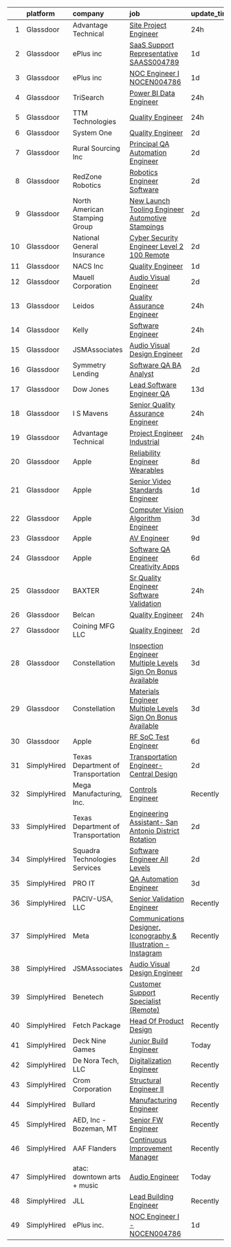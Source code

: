 

|    | platform    | company                            | job                                                                                                                                                                                                                                                                                                                                                                                                                                                                                                                                                                                                                                                                                                                                                                                                                                                                                                                                                                                                                                                                                                                                                                                                                                                                                                                                                                                                                                                                                                                                                                                   | update_time   | location              |
|---:|:------------|:-----------------------------------|:--------------------------------------------------------------------------------------------------------------------------------------------------------------------------------------------------------------------------------------------------------------------------------------------------------------------------------------------------------------------------------------------------------------------------------------------------------------------------------------------------------------------------------------------------------------------------------------------------------------------------------------------------------------------------------------------------------------------------------------------------------------------------------------------------------------------------------------------------------------------------------------------------------------------------------------------------------------------------------------------------------------------------------------------------------------------------------------------------------------------------------------------------------------------------------------------------------------------------------------------------------------------------------------------------------------------------------------------------------------------------------------------------------------------------------------------------------------------------------------------------------------------------------------------------------------------------------------|:--------------|:----------------------|
|  1 | Glassdoor   | Advantage Technical                | [Site Project Engineer](https://www.glassdoor.com/partner/jobListing.htm?pos=129&ao=1110586&s=58&guid=000001838d48c68e9feaeda52af592f0&src=GD_JOB_AD&t=SR&vt=w&ea=1&cs=1_bd4538dc&cb=1664522700904&jobListingId=1008172715169&cpc=7F6F94E2229B3AB5&jrtk=3-0-1ge6khhlvk63m801-1ge6khhn0gai7800-64992c12fec0bbb5--6NYlbfkN0CQRQ3eiV4YWjrRS1ho7HVQ9JO8v6Fb3eU0yDOJbdOiEguntuRlpE4-_N6DYLNj-GozqYOGys3C_TLIVl8lKTCWH9DjXmc7u6-4pc4fmjU_GY1348MMjOcaFUD-HiSrIrmxaqgZ_O_VIhklgfgFmLdBeeGq4wOA-ZYJDAubKD6hjsFmi8BgSaOXcYPHlbcPZy0a29a60jWOFZiB8jYXuxrkDlQ4nkwxwJs0ywjX416CUj9L2W8ELYpJLcHRBQ4AAaxhzDdYhMvY_tk38scDwKzGJMPCfVpSgD43LObkQzvb8sgWj5ehdhvfz-DGwv85uf2c7Z11K5V1s5TUOAV23mlqnPVnl39rVgxjnGIFeK-54ZLowYuVPU4kBsrFeRxVAX-eqV5Bqxh9HzMKkrwWvTjY_I4HPVqURhIrue79sANAqbz06NVryoGbGQH-dWi_Z_Iv3FR8kFj3Nz38QYBJG6dDC6Lhrudb2_g37JRw4oUGX9bvev_7W-EQQT3r7CAIDLJMAstHShlXIRbKRhFjmQA1RTDybtgGNmh4gy0HMu0jUJ5gdP1MMGrIrWIJLv_27ZxBIIairmH4m_7i1VqEr5Ej)                                                                                                                                                                                                                                                                                                                                                                                                                                                                                                                                                                                                                                      | 24h           | Jupiter, FL           |
|  2 | Glassdoor   | ePlus inc                          | [SaaS Support Representative   SAASS004789](https://www.glassdoor.com/partner/jobListing.htm?pos=112&ao=1110586&s=58&guid=000001838d48c68e9feaeda52af592f0&src=GD_JOB_AD&t=SR&vt=w&ea=1&cs=1_d9fa7baa&cb=1664522700902&jobListingId=1008167939490&cpc=F41FEAB56D215062&jrtk=3-0-1ge6khhlvk63m801-1ge6khhn0gai7800-e15fd057863b798d--6NYlbfkN0B4q5ZfxtiYuHthRCrlNTaH3IgnRrb9iipLWN6eJD-7mZ_ik5fnnuNKhefJl6Hd360psS6Q6nBkoGkM6zwEvaz4IGH2O8VwOm8j5kTPJ1s9O2o9HSlWRCTRmKggc_LwboIQyfVg4P9d5g5-IzHbuz48XLOz9b3yFILVHcvHoEn0JV3dphmodLRa93tXyeJuvxdsWBnCHf3Zht7PcNut1kOk9r3kO91cR60WyRuyMv0NwmBzzsZSscZm8K8BA2gI1ztZonHuKN1d_do9pVISArpZ4WQJ7kPvA5CGJJeD-P9kgqyLYhTBQrBt7QR23xBDankKeYSnjxjObNJMD2DhGxHxPKSqvQApLPhWLMY_e3sAhkPI3ZwLFa8UcL96kRmhqgN09G4talg2TgON3bxk_bxtOlX6pjx3XmvfiiW2X78Wb-R50NBZk9NQiqzxQq19PBFL5z0owYsx3EIr9nABGcOM7TBhiSKjCGsM_W3QDbSbwWEHUpcOf7Fv3HVwIIyDzct3x7s55FpYrCQ7oXmE3brfs_p8yrkxdvg%3D)                                                                                                                                                                                                                                                                                                                                                                                                                                                                                                                                                                                                                                                                    | 1d            | Remote                |
|  3 | Glassdoor   | ePlus inc                          | [NOC Engineer I   NOCEN004786](https://www.glassdoor.com/partner/jobListing.htm?pos=116&ao=1110586&s=58&guid=000001838d48c68e9feaeda52af592f0&src=GD_JOB_AD&t=SR&vt=w&ea=1&cs=1_5f885c3c&cb=1664522700903&jobListingId=1008167965619&cpc=AC285F3A3ECA6BB0&jrtk=3-0-1ge6khhlvk63m801-1ge6khhn0gai7800-110efdf84de694f6--6NYlbfkN0B4q5ZfxtiYuHthRCrlNTaH3IgnRrb9iipLWN6eJD-7mZ_ik5fnnuNKhefJl6Hd360psS6Q6nBkoHw3VJZRYyCS1mHjqb01MnkGbVIVIIGzCVQN65FQD8dqO1ZYIUusTbutvZDN2WCo_HryxOCrDGCg1PYyQtH4Z3Df6uZQ5yUJDcR-D-m87L04PEQ6_ZlSKmI2fHWPPKQHiehgu_jr8GUT6zB9HHFXx2-N4L2aWew5oYMhibVZg0TcA0Ze94jNdSiUvjf2dOwPGcJAV4NSLEFuGYzUppUhtb3KGK02xexnq5ASpJCwXQCFP-oiETOWf99-Ni2d-kMhmSFvRGdqdNq0Qp2IXXoMj4JPas2FKBsP2smdeKGmG5YjHtVudtTICzJvFV4nx46i7sIGzQ2nh56sVCv7_IG-4DTCqjzJET7FYMtk0NfqAD1PYDasiBH3YSPEg66uAbAODWGPTLyZHHI2y4bDwvWPm8RgxvJy1V7iksgm3sGCaQeiSbHtPL-HQpunYw0p-qro8Xpo6ilRjX4S0PLTPzou3aY%3D)                                                                                                                                                                                                                                                                                                                                                                                                                                                                                                                                                                                                                                                                                 | 1d            | Remote                |
|  4 | Glassdoor   | TriSearch                          | [Power BI Data Engineer](https://www.glassdoor.com/partner/jobListing.htm?pos=130&ao=1110586&s=58&guid=000001838d48c68e9feaeda52af592f0&src=GD_JOB_AD&t=SR&vt=w&ea=1&cs=1_97f7b29c&cb=1664522700904&jobListingId=1008170934459&cpc=9908D8D4413DBB8A&jrtk=3-0-1ge6khhlvk63m801-1ge6khhn0gai7800-941746bb1582e7fa--6NYlbfkN0DJ41dufiW9-_d3VmOZHcpuez4e0Bu4X9T9KlT8_BkKDTCpIQbqk84Vut8YIlTyJcPAbVFLDL79nR9Ikhf94Vu9a2K3aE7mioN6R9Yskh451N2DIkH-XxXEtwVBCFVUrCCvjRBG6rOFi3fUeLYkKFApj-gETykEENUKknXlE3VvAimn0H_F7Ia0w267meDp8R5rst6FUMbrayFH7nHnmL-bznadyBTgDnpbWsm5G2d2Fpk6njmJbkxCjUy5vkO-e430A6cHFeFSyBwfBqltfWdXclNNrswIfhTgHejSOVg1tRQlYI9fnyXPgxG5l0QFgikxsmKRKux977QYwqOzmljWEmqm8x4TcZ6mBiPwhvQOqdBg3VgSgSuTGikpyp4CKLZEoCA2syEwbE53DB-l-lcNPAgM3XR0ed5aftaQzcG6K0fisqCb28wB1eT-ZqRUa8CMn9ewcyM_JgFFDgarSMqACyskQ80e95Um8aLH0cqbJqByJDORGyk_6bK35IQqfZMr-d2NgHWfktN32J0xl0qB)                                                                                                                                                                                                                                                                                                                                                                                                                                                                                                                                                                                                                                                                                                     | 24h           | Denver, CO            |
|  5 | Glassdoor   | TTM Technologies                   | [Quality Engineer](https://www.glassdoor.com/partner/jobListing.htm?pos=104&ao=1110586&s=58&guid=000001838d48c68e9feaeda52af592f0&src=GD_JOB_AD&t=SR&vt=w&ea=1&cs=1_15fdd5b6&cb=1664522700901&jobListingId=1008171440276&cpc=6E56E77887FF9985&jrtk=3-0-1ge6khhlvk63m801-1ge6khhn0gai7800-2dcf55a03db45fdb--6NYlbfkN0CPFp4hT_tlXOSF9j-F83L2Zm_REOm8TTqodgMIsP_YazjzuQAAdweOkojvmazqOYMrF8QTDl__LmBDRHjDNNdAoZRyB7Uw5AyKnBXCpAiZrkbHbjxwT8otZLEVlJMmfFsfKvxqc5l5Ll-zkllmrPlH6m42iBrX3-V8B5_oKWsZr0hcQNAMXrEa_JyLYmSBw2oaQmFI231KDRXC7jlF5JJsV2dauPU-Zkh9EgDSFqtyUPkPBXeUJ8ekoRX72AKNzjF7MTfKYq0EjuNGLiOT87kdL-HU6KsmlAglqsNni4xQsidQa7ryYA9FqoCYVEB3o7JUP5XQ8frv7ALMYrHlu5Naz9kmp3WnuRDVGIekp4STdMcN82j4ENwqg9cKU3v9crXZ4dwYyxhb2ReOe2dUV_7f5BmrL5DimNCLVzdoFMz0N4CeIT9z8991peRAtKB6LInt_bgcPwbATeMf0BoS5h5pjfuJV_2oZ-foTcaYG5u42Na-vtY771QOhbNmQQ6zsFt6lLu0mduSWJHpIVjCNGKt11D95N3hxKoxjgnYGz9cAA%3D%3D)                                                                                                                                                                                                                                                                                                                                                                                                                                                                                                                                                                                                                                                                               | 24h           | Stafford, CT          |
|  6 | Glassdoor   | System One                         | [Quality Engineer](https://www.glassdoor.com/partner/jobListing.htm?pos=125&ao=1110586&s=58&guid=000001838d48c68e9feaeda52af592f0&src=GD_JOB_AD&t=SR&vt=w&cs=1_2ff28422&cb=1664522700903&jobListingId=1008166453783&cpc=84DBBAA61F05C438&jrtk=3-0-1ge6khhlvk63m801-1ge6khhn0gai7800-fb12d0c5794cb71b--6NYlbfkN0AXtvPDqDev6liskt-h_3vAUEMM26GmMOlWYCAn-kvNiZzopGGRoYPEKK3mXgjZYip54LqhMrNCMtUV3pHr9jMCuG3yOMMHDp8FayQXLX9so-6PGFLVcbrbbBa2v9zWHeRRtFLuh4NRzHB5Erh-t7UMdsLfZVyvcV5lMy-7PkRAbB7cFUb6cd6o1K65bcvcCLadNikBQpY8M2NG_IS0oQn1SLRUDS5Cgj1I8e8jHi0-_KdpFvKw-TLrLDLfc0i-6PrkG0O-yF3HLd3hOon_OJzvLxWokV42bl3XNpIpk2xhyeVaOMMpHya2ZqcOYUhiShnnm4m8JYhcSLkPYWgCWbQOf_fVm_SXGNSGhPiSy7K0pStiUa0haz55ZrhRFLd8p1fhb2oH7H7buzp2VP4Y6pwpePzZmGtBi4AQF1uzFFy32oBD9scvUzxWyD66yaukYSOeSUOzhF39SGdBc2UFRVrO4gO7EBJkXY-5jEzOMXvP4Tv-58yRJLL4cxxuvWZsCaKuLzfOS68VmygUS7ZNYC4s-AMgBxt4tlvUT0jrCJ75eMvdGkHs-yUN7ooZRyDr7wzROyclwaE_pw%3D%3D)                                                                                                                                                                                                                                                                                                                                                                                                                                                                                                                                                                                                                                                    | 2d            | Sallisaw, OK          |
|  7 | Glassdoor   | Rural Sourcing Inc                 | [Principal QA Automation Engineer](https://www.glassdoor.com/partner/jobListing.htm?pos=126&ao=1110586&s=58&guid=000001838d48c68e9feaeda52af592f0&src=GD_JOB_AD&t=SR&vt=w&ea=1&cs=1_229951ce&cb=1664522700904&jobListingId=1008165028705&cpc=BAEB662971763A76&jrtk=3-0-1ge6khhlvk63m801-1ge6khhn0gai7800-b9bb4502d282cf9b--6NYlbfkN0Dn2SSSVOxWm4exZemnt1thi5p3MgZ83XNP1leMMQrxhYHl1UzUnnxSkz8xptXmYBGF70h38yTFYl6twK66U4RXnYAWEMOWMWJooMnWtv4Y_IaZx7xiu6o1BRi68dZgYwEAOs72YZk4hMT6LlnUM_fC5RAnp7cYGcHxSMQMkyVjG3h4UmKckqwgLpY3XlEroq8FeiUqGiHw4Jdo-ztMvvB8BuCNVlh-hLK8UmpxPsAN6cHI_l-1oT9qjGL2yLDF2DXG3Cu45iLNcQwCEulNzOKkLP3WAljQyHeNHPVEPJ0mPcTATj5VMzNhRjgK0GIAbVpzh2MawRS_wD0UHd1QEMdye02GKxFbQIEp6jAhh_vneKPj5gVaNei7eQxuQnm2x7STXQsRm9bBwAHBaR7DamPGk14gsg1N_V7rFfoZTfloVQJ-MzJlHnhot_itr8NNTvJ_0ZhAUFAarlsraV_iFLOvGALI0f8OlpeUCjMiMv5neRAFbg_9dI6mVMaoqi63jlz547ZRkDqB952XI8JQXv4Nw2Jup-mszDU%3D)                                                                                                                                                                                                                                                                                                                                                                                                                                                                                                                                                                                                                                                                             | 2d            | Remote                |
|  8 | Glassdoor   | RedZone Robotics                   | [Robotics Engineer   Software](https://www.glassdoor.com/partner/jobListing.htm?pos=115&ao=1110586&s=58&guid=000001838d48c68e9feaeda52af592f0&src=GD_JOB_AD&t=SR&vt=w&ea=1&cs=1_e1d12b69&cb=1664522700903&jobListingId=1008165317535&cpc=0C139D4CAD5A6DB2&jrtk=3-0-1ge6khhlvk63m801-1ge6khhn0gai7800-4983518ae8528b9a--6NYlbfkN0BlmbmvakMKBtIWXRh0mzbLBaR-gseWgKYbBM5vuIMGztTmJ7hrtLwI4Cbp7uYEX_EyTWI-fkFKCFpbhU9QybegbjugJk3nu9k6z8bYEh-LL-MELBU_njUSzoG_IgcUOLPiDNR1uhqSJNrIWaN41GYMO_YaN4ztho4gqO4KClWmve8hQW61NYvTuiy2DNrPaqUIzFJnfMUClF89PV7T9dDQlNPh48N1tUn9l4BLM-ntedBrDvqO8nRd9g9mlxDA4GoBKJ-OEmapb3iLRuj-mYiPHoer0rt87f2-7K0C69aPER_vZ_gdnBCovm4vEKUhISx0bxA6mDOq32QCB3BhhAt3LbA7ft1vIV5g-NKBV5duswGGUDBBHb4x-W8EwgpNRbeYF6xe8bpeE43guOA8S61KAMXN9tQoVLSm3GSgvSSZYGcAKGqhg3qF61Ya9TtHuuGZc0wAGvOre2WsnGvY2Joco6iezLbCqx5Jq75-66YO4mHtY90Ovidm6SAwC84GdkUgAdU_rTeGzw%3D%3D)                                                                                                                                                                                                                                                                                                                                                                                                                                                                                                                                                                                                                                                                                                   | 2d            | Warrendale, PA        |
|  9 | Glassdoor   | North American Stamping Group      | [New Launch Tooling Engineer   Automotive Stampings](https://www.glassdoor.com/partner/jobListing.htm?pos=108&ao=1110586&s=58&guid=000001838d48c68e9feaeda52af592f0&src=GD_JOB_AD&t=SR&vt=w&ea=1&cs=1_cfc7beb1&cb=1664522700902&jobListingId=1008165467319&cpc=608BEFD8E68346F1&jrtk=3-0-1ge6khhlvk63m801-1ge6khhn0gai7800-7f513414d4a62a50--6NYlbfkN0BrZwbNjkBftDyWfpU-or6laaZkmTOuvscU_oOoWhyaExB-SgBr1hMD5zTkotvnid2ZpI4SGhCKcki69asHI3-Hn5O2AsMUewnoxX9NIhW7Hm8eq4Ep6rueHOq1Pvz80DwqGici7AmU0_i1oM8fQthcgr0H_QBfRTFpA0qzDMjKGBWWE3olWEaN_OFaHIl6H2wz2_MkcBrm34cKVzt8enHfrf6W4yl_muJCEXoevtKj1AmWceAZ0nCqIXJ4SgQPv8nXlp5f2iu8CrlMbR8GCT9lWF31goL9WJ6xakvolVIE7hBSa-qKz9iDOF4EH8UVwviLzB5kR-2k8RDuKYbsbbCEJdtNsv7BJY2k08_nm7aRCqP8rGGQmqFwaIqfJjbxV0ozL590ynCT45PUN4MoXEUwiY3Bja53LHkNormVlp2a_9BoJ2V8QOcMshl07kpBGdVPE0fn-hBUmANSQgQIdOsDUJ6Sl1a6IOU9t_ZyakHRMwnwiE6QwlJv0FbJACvSsMnmuQWN4qK1Y7NqZOcW7JbQuFBachWf1C7r55TGCzeLjJLAWkSuE5jPuCxpErEoCVE%3D)                                                                                                                                                                                                                                                                                                                                                                                                                                                                                                                                                                                                                           | 2d            | Portland, TN          |
| 10 | Glassdoor   | National General Insurance         | [Cyber Security Engineer Level 2   100  Remote](https://www.glassdoor.com/partner/jobListing.htm?pos=123&ao=1110586&s=58&guid=000001838d48c68e9feaeda52af592f0&src=GD_JOB_AD&t=SR&vt=w&cs=1_27ac717b&cb=1664522700903&jobListingId=1008165936585&cpc=AC285F3A3ECA6BB0&jrtk=3-0-1ge6khhlvk63m801-1ge6khhn0gai7800-ab3001dcbace27e3--6NYlbfkN0ABn5GwwiAtE4UwcQ4ofq8PkiZJadrMj-BO0r_6duZ5jQy8rbwjaMOkyPMxbverJeksRC5ZQUWBZ2eFjBlXcS1Lj9pm_NVLYzpdh79hTCSy8Z3Bc0u6Vc9eI9PRCrL6Wu258HyijulXpjB3OKpJ6wZbmc06vALS0isleyUrrD7868ocBB4woHV9APaAbYP74VK6989ZZfVFG3ZZ9AaOWtskmCS0F8tXdcXM8dnAW0YJ1emHB59w5qyd9eGowhDrfkXwunhfJ7BrILOyr9DcsGIzvW-FWye6LZKUl6r3gDVzXD-dL41zU_9M1yhsitQWFPfT9VU5CkdDDRuoIkYokQId6pGXlLcG71skOVWtOo-O8dtW3EBoYVPD8_C_7OBpnbiD2y349zD_7NKbe8U4YGjGt1rbdRD73bGLDd2wBHiwOIayaNBH3up7jbADosyLXS6I0iyqer_MntAN3dlEAQOz48imXBXwuyHAd3_5cyJVSQasyTm5ZSrVTGui2kGhjI6vol_vGf3XJ4n5lg-vKm4mx4HTlZ36RLjuILHzUzzye0sYGxIxD25MagqQQVyO4bQ%3D)                                                                                                                                                                                                                                                                                                                                                                                                                                                                                                                                                                                                                                     | 2d            | Altamonte Springs, FL |
| 11 | Glassdoor   | NACS  Inc                          | [Quality Engineer](https://www.glassdoor.com/partner/jobListing.htm?pos=111&ao=1110586&s=58&guid=000001838d48c68e9feaeda52af592f0&src=GD_JOB_AD&t=SR&vt=w&ea=1&cs=1_47ce0912&cb=1664522700902&jobListingId=1008168015195&cpc=155EB9D5185558AF&jrtk=3-0-1ge6khhlvk63m801-1ge6khhn0gai7800-9d1b3191d0227ee4--6NYlbfkN0Bo_CM2a8GgFIiw_-9fb5ug3xmG_MFCzpxBl7ntROtVZUFbZz-LXqZj4uXtheW5TXU9txhrzaxfJKfHBYhrk7VgzwCg7tWyg6rtSvtwxfbFRXbUlunm9x__cxs4XVtyN1cu67wkuxktH0eHRiagagtpderS0Y82pIPuy81-k6K5tIZljoOgkF9wZl2kszaibiewPjkJLIO-D6nV1L3PzH4ywUtCRTGETz-hkq3A73PoKJ8KkmIWc8ptGI39a0BTCi3JBxS-wSn8yuEbyP6iuqGd8nKV59Dvv97LnhIOeBh8GGv0yMbIa-h9lDOppwgB9QXgDDnBL5hX-ekTdhWxPxrwud8_Ho9FQRIoSucf7s2PCRBftpwZ349J3Hkkj_-_UsZzfYxZkGNSoKt9N4G82uVQ0DbGBGgGgibvkh6Ywfdfb1fn5mF42PHBkwf-1bkuKZ4oEbTmjyAuZxSghYUaGYN-i0Fi-LfoNVHgtK9lk4iHGgY-7tfa_wbKSaT283n6eq_NO_F3BeHFeA%3D%3D)                                                                                                                                                                                                                                                                                                                                                                                                                                                                                                                                                                                                                                                                                                               | 1d            | Ham Lake, MN          |
| 12 | Glassdoor   | Mauell Corporation                 | [Audio Visual Engineer](https://www.glassdoor.com/partner/jobListing.htm?pos=101&ao=1110586&s=58&guid=000001838d48c68e9feaeda52af592f0&src=GD_JOB_AD&t=SR&vt=w&ea=1&cs=1_914ec341&cb=1664522700901&jobListingId=1008165060715&cpc=18C664983486888D&jrtk=3-0-1ge6khhlvk63m801-1ge6khhn0gai7800-ff12a6c9c8d532ec--6NYlbfkN0BxL-aBx2Ey5rgHb1m1PVePkAYmnkA-MmhK4OLhS9OlQSyvDjZOMY6ptNA4kzIDWbf0ztDAHvkk5rlagpbbpDA4j9Bq5-C3cRtBVxIj76aYNU7QR42Fo3BIQ19PLRrdpiGUVPrpS_PPyl8qC6BwpAmw24Xuu2NzVINcUwNA2OB6HvjUKef1N3RVNofUgUb7J2_-hIxbfZdsJTPpVkZelBhZHDof4jutBvlcez1sB8yC1xCyt3trMDf6QTmhpE4XzfmEnuiJ0fprlulD9cBb_WIUHuHpbyoZl8bG-k4V_DijL6egRODQevHJ7aDWHAoYancjOTgpRawaCTgCrstA3jwlKgTkqX7RgJoC4S_f57oy3IuuB8GyJtWWnvDZFP4_VlLIwt1_yNksc_YK_XQ7ArXHXWtjk66P24XbeNMdsQGaa4Bk7gM0OOH5D4Ovg23PbgfXCF09ENcyQNDISyHSrFNYCKCeyMRl8xQCCwA3kRNWkSA8NhFGrMW27WdKNTSweB1GDU8L11LdPQ%3D%3D)                                                                                                                                                                                                                                                                                                                                                                                                                                                                                                                                                                                                                                                                                                          | 2d            | Remote                |
| 13 | Glassdoor   | Leidos                             | [Quality Assurance Engineer](https://www.glassdoor.com/partner/jobListing.htm?pos=105&ao=1110586&s=58&guid=000001838d48c68e9feaeda52af592f0&src=GD_JOB_AD&t=SR&vt=w&cs=1_c0de19e3&cb=1664522700901&jobListingId=1008171626055&cpc=26740BCDE5E48596&jrtk=3-0-1ge6khhlvk63m801-1ge6khhn0gai7800-fa0f0461b16549b3--6NYlbfkN0CZUO70VSdYKA8PR3jfrSh5ljhqJhfDt0PzQCMubt8cRihWbmqO_-Ccw6DGinMZCyIcFgw2uk6JhJjXubKZ9knY4NL_iPiEwc7D3DedU3kwYMC-v2jB0kxn0RjXARLYWuUmWI7SHu6PP_-0Ltjk1k5m7C0VeIO42FfhTBXA7XzCIJ1tXnbnr6a5JcxTYQx7VZ7T8tDL2Ld8-fYCVoFOUDXsJgZpEB3c5HMmOat3qRw3yWjk3sBk1dzkxfR0HZzexpL6aRLy9imgjebTxLjmF3nIWXOjH8GSp61iqIXZTt4uN6E4vMIq96zVm24HOU9LNZ5STVug4-BiQGGamufpfUwuHWdJY7olmNLitYoSDyLPWHGf7QdD3Av2UE5f8OiTxOJTfa7BItPzwdsrku0R63zjR6kP4FolYnYyyGNt4FCuFAtDbumByzIhoOATruOR878kZ7yVGrGdy_ZByJQgZ7R78yGCFYqQXaJIwIizjsJv33Xzq9j5qJg1nso5pLwiGRk17MTOQReSOJxEV9xBEzWujbzU_p2K9ElcAPhUBWmYrZxSPS-CqA5md54EcLGV1Hnjtx9mU_uQGWTZd_wxj6BQRsemDRcF2Tfv9kV0jdD8AOW7f-UKpl8MLYl1G_avjck%3D)                                                                                                                                                                                                                                                                                                                                                                                                                                                                                                                                                                                        | 24h           | Blacksburg, VA        |
| 14 | Glassdoor   | Kelly                              | [Software Engineer](https://www.glassdoor.com/partner/jobListing.htm?pos=127&ao=1110586&s=58&guid=000001838d48c68e9feaeda52af592f0&src=GD_JOB_AD&t=SR&vt=w&cs=1_0ba473af&cb=1664522700903&jobListingId=1008170404052&cpc=BAEB662971763A76&jrtk=3-0-1ge6khhlvk63m801-1ge6khhn0gai7800-d2112454051f5e58--6NYlbfkN0D6qFSVCaa8tXn-rJ3OcXif2lPyFmwsE2iZBGE4YLg1gz3DzxANTQL2R188vJaRnafJ5AHWbMxuuCFMb94oMsddqFhC4jz_XooSuWzEpnCEkx1Xp4cgayN9_PkGh3O9dLCG30CUnjQ924qSNLkFaYWc5dXzWIEyud3zKaY0NZ7uBRMA6zmGye-9xVOSimJjwQJbC65zuBM_k3tA0TCgQtDYfuNb-2QmCPUtB6dwrtoqgf4VWm_REJLYUxds28kyD2Tay_hE40sQgYlM_kymH_nL5BIRU2p0HsnmFOPz-NiagLKGZZZalVFUQothZA6q0RdBTfcl8BD_TPuiYmbFsdJwrUEk970nGq_oK7-6tYb0kxg5n9MqylrrTqcZXcHRUCd5kb-RdWIQIzkcqWgjX_Gg5d8Fhz_WhJ1poqa-rfWJINRfKBQghmV31kko5f3G0547BBjH3mE92g2TkXJAt6CS383AOU6CuiQGxUsfXDh6IDobYMEqf2nc9wiAyYYRgIPPkHMs7i3LGXThv_qyHucZ8jCiB4-E0VryHOLAgxS2B5v50de-VUY-lZR37-mIP2udiavkDLFPYA8qZb7rX-tREK0rsdvv9H6pYUNCyNYeonw_qi96icXc5jhUK4nj88TUjQR8GTahlCj65H-KLtQ6Z7YHU284QNX0JXva0qWl5c8uF0lELTHMkqQMvv3mlWMBtzQLOPeeht5_I3YzVPbxXIfVPKjstDwUb8t4mAMisuQpP0g5WHWbRG1l4qJuZXEZedgK01PxsZBOqcuv0AIhNZE-f28ESGGSzqwGqFcPQ8AswG7XwZvxHbJkbgJ82NNKT9M2ZrTgeY7LPEXteALIoIFqwhgWLqLOt87UKjkAEZjr8VM0JYoLYD5uEbK3q46bo_coJ4UajLPZRUInZV9yc_uUQgcBLpsdIct7ePQWETZEJaI3cJ9LwKzt0d2Qar5N-ioxTTO3TeBrcNILuYdVENyntsJ4KVPjfeDKxUdR1SI2AxhcHc67Eio2v6FHdSNJydLkeS4uUfCppO959q6lDMWNfqdOBUvQsalDLIj-3wJK1QGPYEsbHczxJZwCOYI9TdBQc2oKbTqgf6XyvEKmzvnwBSw4_dRrz31DoHWoIlprgYgPJoBetgkWFDgaQphruhNWAG7Xlu5sAhYtrAf-COCkGr7zdUyv5aWHadtIkbg_nHwVtMdydEclhRp0vqw%3D) | 24h           | Farmington, CT        |
| 15 | Glassdoor   | JSMAssociates                      | [Audio Visual Design Engineer](https://www.glassdoor.com/partner/jobListing.htm?pos=102&ao=1110586&s=58&guid=000001838d48c68e9feaeda52af592f0&src=GD_JOB_AD&t=SR&vt=w&ea=1&cs=1_99d2a7fe&cb=1664522700901&jobListingId=1008166252212&cpc=AECEB822CA110EBC&jrtk=3-0-1ge6khhlvk63m801-1ge6khhn0gai7800-86c40a16911d4f1e--6NYlbfkN0DeyJ4CP5CzwT7broxeUwKBt3co1QwKwWitRQqJu2WRZ_cVdmc-MMSgmVFvDfayVBoaFb5lmKa8RH6d0PrUWeGOJ6VeMfFqwFCXYUn3Hfp8SgFv5Q72948NTzBzDzgif2hJTe3GNnH7dDaU5ehMP5dn4UK54XR4O9Aji5xZY5_PvNdkdtSsxrBUsaxjiDDrDsVPjYi7ftitP86FFdfOtxw5w8Yre2JSGleFHY2bsE7sbtosroamdSEyuz3XikHLQ2J3vj-JW7trSA_AebVylPod1asil_DQC9llPtpjUXoSs9ffLXVPz6Y2TREfWUsOsdzkFWifoeyXhv42Mto_z2SDl6ra0si2Mvleq9Vk09jJIVBSV7HWUKtrn82jF3Xk4JEgVLoignzLsoa_qURyFF6qy6ZDQCh1hFYYWoQ8aBF6WS7g6L9fgf7RdB5ABVwNNi2_c5JPpRZUAwYx5F0tPR04tPHtEZZ9mgkL1CDzla-Gdk2i4hAr3-gNcyuNj80KMXiwFiU-7OeDFxPCacAs3Jc0)                                                                                                                                                                                                                                                                                                                                                                                                                                                                                                                                                                                                                                                                                               | 2d            | Remote                |
| 16 | Glassdoor   | Symmetry Lending                   | [Software QA BA Analyst](https://www.glassdoor.com/partner/jobListing.htm?pos=121&ao=1110586&s=58&guid=000001838d48c68e9feaeda52af592f0&src=GD_JOB_AD&t=SR&vt=w&ea=1&cs=1_349065be&cb=1664522700903&jobListingId=1008165849457&cpc=155EB9D5185558AF&jrtk=3-0-1ge6khhlvk63m801-1ge6khhn0gai7800-c8447eb8ec4b7b51--6NYlbfkN0DRJ8V8AXC91yPaijTLDOFou7iel6S8rKGvP0R1IG6EBeusV1vHQ7vfKQ1jsASVYqjAYWoHqN9871EcfaGi7bRPLdaLdVNv7uphRk3xzjctf23p-rOyh5u6RE-SZlZjtx9OJhlxR2ohSlTJk7LnjUf-fkO6oNRmn3LOJzfZenbc-Y6pEiTIIImumalwihs7LN72Ffqq8_9qVrlw5-WaYdiNHy5mp4NCxacuu0qM1nJYPDYDfDHflWNJkxUhyllryhe3W5v6L8G-UP5GZQ21oCsL7gDx7tewxjkK0aA8HXkXaDW7BJrkljVVQf3CH3r5EFu3USWtK-v-mOWEtsh-sSXx8wnCgs59pdjVmXufyafAgziUT0cSbJQ0qdQ3gch5EBz9J4-clX5l5DDaa5-Yar_IYqwyz5UGlBTUgpvmP0aDSrhOoxZofBv5v0eB-2y2bOY7MaztC0Q-rwXoghiixgPLv0S04mHrMOl88U78naSWmP6SgWut-L63_5psmkXWRF-Fz5h6tUizcw%3D%3D)                                                                                                                                                                                                                                                                                                                                                                                                                                                                                                                                                                                                                                                                                                         | 2d            | Anaheim, CA           |
| 17 | Glassdoor   | Dow Jones                          | [Lead Software Engineer  QA](https://www.glassdoor.com/partner/jobListing.htm?pos=124&ao=1110586&s=58&guid=000001838d48c68e9feaeda52af592f0&src=GD_JOB_AD&t=SR&vt=w&cs=1_d325574e&cb=1664522700903&jobListingId=1008145745802&cpc=3BA4CE39D5B5DEF5&jrtk=3-0-1ge6khhlvk63m801-1ge6khhn0gai7800-eef20a8c92948b2a--6NYlbfkN0BTjCmmKQdhDXu6PUCZ_Ex_gjMOuR_qXcDQSHT3NdqhL1k2smWW1T6FRkeZKLb0tD7diJ8qeK8eG2bXrxSGsf0HHPXlY-vxMOmZ_V6HkuIY3iZ9JsjI3jFKorEc8yQXQJVZoMHzjFabP_DoGD2LZfv6X05xIczEktxIaMhYukI_-C-U7HLrw2jWfXIFhxUpYOkdrPmCe78k6qfA3O3LOjctQLYC0FhY4xHVFoBeepD6uM4Iog7HoCeHrCG8NetSRmD47hsQGo2sqB6ZL60PvPIs0uIe-mxYCnIQtVmwgIS4e-KIb5eki2lZfPQxyrhRY-Hyl-pFqt51pIzXxgysLJR7U5mKNbWgkV5O-UpIv2nIjoW8MCDqL9NO0WHs4In-uVSNVlZpoBJqkhAYcWsugsMUV9pFQEKswDxrPrXcKLrTmYgoVRbIqMz_ivmIYwuXU-fw6xoCiY4QekayudqzyKCZuVmaiwGXh0pJB7Mu2X7_AOqD9-UKY39LfyZTJ0enT0OdKr1wbDPVoLmkXiGod0RLSkqizEeGZODFlgxibQCfeQtPsXV6N-hpfvOOcsPRUxk%3D)                                                                                                                                                                                                                                                                                                                                                                                                                                                                                                                                                                                                                                                        | 13d           | Princeton, NJ         |
| 18 | Glassdoor   | I S  Mavens                        | [Senior Quality Assurance Engineer](https://www.glassdoor.com/partner/jobListing.htm?pos=103&ao=1110586&s=58&guid=000001838d48c68e9feaeda52af592f0&src=GD_JOB_AD&t=SR&vt=w&ea=1&cs=1_dac4334f&cb=1664522700901&jobListingId=1008171090322&cpc=59DF70BB7E75A6DF&jrtk=3-0-1ge6khhlvk63m801-1ge6khhn0gai7800-5c2b3610db5096ee--6NYlbfkN0Dgkbx629We8PhOYfXSewyI-gOLBujEaSwWVhPujhm4hUgMi5pbuAo4MaXmWfoHni-3BqzwDnL-QFex-GpC7FkDKQznKiSMHWegzzRWbFjP93_R0LOdvDR7S1f8ueXxiNATytc_f6EF9D3bNFYf61ETs212OvXVpRuTSxFmsMu_PEZvpF_zO1uNo4oonUKCuf1GZ_bcXtGJ3NsgXUmMhUpmRfDYuFpvvM5SmUpafZqCsnH2oNq2GyHiW7zkGsnbGv4DQ-Dz63JKvI-vraHc7mYzTwPOAWZ1sVnpPI8kMU-o-edIGjCVDnPDOWSxmG9rU1ASrUwazyVZx1xeyRr9kUKDriGbOuKeLPvruuDZOxkx0SWsPWCC1LABrnF2arjfj6E8U19Pl1V_ftRMKB5Z8VHKQLXTntqCUpjzDQtrWp5U24sQV77h2deyRfuvPIjgz1MPHGqhQuJ7_f_zJb1k-BDfXS-IKis32l0ft48uSxSG_GC7oNzvPFM5FBZ8Vl4RvoCNk94ceF-Rew%3D%3D)                                                                                                                                                                                                                                                                                                                                                                                                                                                                                                                                                                                                                                                                                              | 24h           | Remote                |
| 19 | Glassdoor   | Advantage Technical                | [Project Engineer Industrial](https://www.glassdoor.com/partner/jobListing.htm?pos=128&ao=1110586&s=58&guid=000001838d48c68e9feaeda52af592f0&src=GD_JOB_AD&t=SR&vt=w&ea=1&cs=1_eb14f358&cb=1664522700904&jobListingId=1008172144150&cpc=82B3195DA92CAF92&jrtk=3-0-1ge6khhlvk63m801-1ge6khhn0gai7800-33753a2907a03369--6NYlbfkN0CQRQ3eiV4YWjrRS1ho7HVQ9JO8v6Fb3eU0yDOJbdOiEguntuRlpE4-_N6DYLNj-Gro7YNN8PYVaAaWSXn8BT7yd4LnHYxDFbsXnzDK7YWre3bhmVza4PaadPbum_wPqK27y0dztQYA0AbEV4hvOPh_Pk_vZT6aLPDmMhUan2AwbV_0Jln_XIzs9szPTwP-V93e8-FExBqp38_Gr0WFNcn2TltUwaE_7O1YIun71oMTOWh9uJdZAEkbhe58TAPKfNXWwrH9IJDmWXCq1iCtTN77Y7KpI7XI2QpqJnlvmZ_kaaFJqRbz9lNrxO1OGtqV7rBBB8U-5Syc8B_fcCn0AO6o_tv9cpOS4FHa-VwpKpgzue6DDRLJ_6nenD61T71ebj63Jri4gtIoDmdNaTh4egcCSwVUdxBqDd7vED9bottZDhh5ibrIrJzRVhjEZLzhwLcc3OWp7joiVQNDq7OkhWACqQQD57HnuQG7PFwHaheoN1X_ISEH-vDVh90eWQgBfc7PcwE8dR0bHg6zQ2rwJmh83SfpSpGjh5EtYIBVlRiZl4xSRlGx-7r69jy_ABy8VvUD1Pb4VF3b9kYH-XP4LV0z)                                                                                                                                                                                                                                                                                                                                                                                                                                                                                                                                                                                                                                | 24h           | Camas, WA             |
| 20 | Glassdoor   | Apple                              | [Reliability Engineer   Wearables](https://www.glassdoor.com/partner/jobListing.htm?pos=122&ao=1110586&s=58&guid=000001838d48c68e9feaeda52af592f0&src=GD_JOB_AD&t=SR&vt=w&cs=1_3a054af1&cb=1664522700903&jobListingId=1008153258411&cpc=654405A9B1E0A9F5&jrtk=3-0-1ge6khhlvk63m801-1ge6khhn0gai7800-24d7d2c3e9b89533--6NYlbfkN0BvKrLyj5gPmtZO9T8euul8TCxuuKNOtzRJOomxnwSEodTz2Bc-sPZl8WPllYOnI2i29OJQo0ZCghP1GsK4ZTYQf0fUQs33HXy2jGssv-iAC_mnInNkYhqyKEY6KwF3k6fOAQ6BwxQQKW2EEoiU4Cnez-NaxyzbfcNyNlJlDLhQn3wvBujFJlQTxBS_ylkALrWcMh_f-3LfMIkCn1tpqHXpTtycQSQcoWY-eE3lP-zqC_zpWS1a7fdAA5IWxi5ns8Gu1VvQ12f7gIA92nMkjQGi6WnOHAeQz3k4JKt41ztxxu8yaxu2hZsBJ1O__uRF5qqrg73wT02J8upLMo1_MpKtsVcBQHSBOaG1se7OwVsaY2TzLUM5Uj2sOye9NsybhcU01QT6xDvV82kC-PlSEfHtLd5mrNtEztZDFHNF8YSDn1uJCvS1ALK-rrS6hY3__pva6PUzrRWTbfadXfZ6pRBDCaZI2eozAganm4sExu6Pz4yyN7yy0JmswDo09nI0nqgHS9X4cjzWiQNqPHO9oDnbS0D_PdSS68dgEMVFjckW3uHJpiVAhZlQ7FsuQJo_u8IYRAioBPdzN8NmcB0bYkQBnOUX6lizvCVH9L9wVCPbWftQGst7O4dL4gnWa_vvSptr0zrCE20ntz5xEcnbLFkIti-0tE8hYkNJfWRZ0ysnMagayBpfgtNZYZHBXBcWeiXkAYlMvrfCggr_4JCO81ZXRX-MNCV02ra-iRpDxGA72HTzyKIUgBxp_VIskgTg0a5fySA2MtrUy17sx2EmH6CN-9NTUYVPs7L5lkz-aOBYyniGSNsUSRRRbzfdJuBAtK326dHuyDllLZVwJkuB3abaFQLMBS1jfOIMFehOmBvkIEcBk5R8vYn1mVMyHmXXVBY8FWNeqh_fR7j4gUBfROlUpUpUY0WTwDq4Q5OYp6Fv_6kdtXLBXJJdvHfhw8436bNlq3I_v5jaeoCzPNRy2f_O)                                                                                                                                                                                                                                | 8d            | San Diego, CA         |
| 21 | Glassdoor   | Apple                              | [Senior Video Standards Engineer](https://www.glassdoor.com/partner/jobListing.htm?pos=114&ao=1110586&s=58&guid=000001838d48c68e9feaeda52af592f0&src=GD_JOB_AD&t=SR&vt=w&cs=1_5f932a88&cb=1664522700902&jobListingId=1008167611547&cpc=451933188B21919D&jrtk=3-0-1ge6khhlvk63m801-1ge6khhn0gai7800-f37662d45174c518--6NYlbfkN0BvKrLyj5gPmtZO9T8euul8TCxuuKNOtzRJOomxnwSEodTz2Bc-sPZlC5mDe-NOaJhoaOsY8XK0FUXOCZYwfr5lupiQIwb-xy01SBiLBuoyfAOfK9wBwbdPK1YqhVdEndJxqxnpjlAhzkvceVhvtTR5vFdnaz8A9kCFg4HCsiklw1L3xzGMv-yrarbmmvw45Wa79FPkFdUEqHwseV0n_7qjGO1lPXRQcOzT94uN5WY9lvvoABhhYJm97ZmpE_rT9i5dO67x5gelMAmH9QezBJ2pq0kM3FzTp4GSsF-GC7bjZCl5W67ITgKqrCgvos2COKVAyqODaurSTF0-s7WZM6fo0BfsQb8YuQL_C11FOGpVN8KSQgxmB6RfNvJIYKqvYhNIVAkFdozLEBrTn1hA9T7j6P95GhNBgV2lqYr8q1mejYdMMrfK-G9LpzI2_TUiXaU3bowZHmNRTCfiVyDo0WAFr4PFRACOfIlSLQx3v8BCJAsku3wOmIpsmHEPj1Ulzd2YlEC3sFDda7LiFygYlzek1-EFSK1LRz7Vi1KMKwnYGloshxg1tV6OFQ6fux4AzL71wOkSFrnQWH7wunc3LuPPPR-d4qoxF0DYnc4e-PmTK4rwRshTblOSI37e1thVsv7QbvPmpMZFY4LGrhagmZg0pKEcN3LybJrJSIRslpkEmpvT6C0YSxvp7bKHsTWeblgFlIS8pISEjbwuoCg4LAE3s_tQB6wNqATYnwq7lo3C0a8EpuC9QSVUWOYOzXXhzNDH-frbE1J3ZjN29OPZlOTayK-xZ8dgDrtbfKgplDy1Arw99y3ZkAZVtUCKUZp0Oi52_jjR2r0jow7B5-1up_yRmHAHs4vOfE_v3W6Qicz0v_XHkgdQiLcMf2SRjR2icN6ZKkRytokMk5l7h7AP-XiIzF6gABsBc6bRtwfAMB03MO_FKrK-wpIf_S0yJTkr5kpUoqjeCugp2NMpb6gGOTA2)                                                                                                                                                                                                                                 | 1d            | San Diego, CA         |
| 22 | Glassdoor   | Apple                              | [Computer Vision Algorithm Engineer](https://www.glassdoor.com/partner/jobListing.htm?pos=110&ao=1110586&s=58&guid=000001838d48c68e9feaeda52af592f0&src=GD_JOB_AD&t=SR&vt=w&cs=1_59ef1459&cb=1664522700902&jobListingId=1008162438700&cpc=AC285F3A3ECA6BB0&jrtk=3-0-1ge6khhlvk63m801-1ge6khhn0gai7800-f20d228d1cc2b814--6NYlbfkN0BvKrLyj5gPmtZO9T8euul8TCxuuKNOtzRJOomxnwSEodTz2Bc-sPZl8WPllYOnI2hXgSfhS4XF5o_hGYEYhtv9Z7C_VwglUkP8jU20WXeA1NjottKg1s2gTk_TFeafx3QF7pIelY4fhp1opuZi8N0ALuliIMxbpUw9xbYZCnCnPtidgA730ehfMNNiR5LdoNfILJJKicE4Hu0hEn8OcS5AcAg2N6k0clkPSqfgbkYLd5SiSSWT396-PCQAafdD2hCAQ2lI0EEbuDfp9sbv86ssQDBhCNv1UttSEGgsm7D7CNLAB2UL6pMaJa65sdX9C9_yNyCJLGwCmPzQI1y8h2-aVFKiAKIPZeZl9IH9PV1UqiTeW2pPqfR4GLLuNCFPnes0bjS0J0P4lGhUyxPp1-zy4Pz73m5jPCW5PN4KuPnxakeKT2PCByvHSVo2BLxe1u3QA5TZxJNLG8_AVqvUgIj1gC6Gvjpjk92F1ErhE8zDikR_tm8O9FS_lqbKCm-tOh7QZg4H0_e4DVmNqyW5totOuWlcGkezcaDVD36TWnDgfYi9FUtnIkbEMEXg6YAtPp_0yHik2ZnMHqCulQCRK3QK6lvy2LcIT4QqFzJtPHEEMRBHss3g4hHpuWTaAkbWPIDccv_YN7k2Kz90wcHznHpED6pSnrNvamIfPXClYC5Vqy8L4U46C0V9ta6wZUDsFIvWTOvk4GfFVfutzBA1djqh2bVJXKH0Xj837A-6DSv16e75WSaM79EWE4VLdQauiix-QII7nVJgu2MkB5_XlpEHymNGWkKISGn8M4kqXTdVPs5E9X_ycRQv-lQm1SRD6e-mxAepYFESsea5b-kmU3tcUt300nKoXTfxjys_XcwEmiv0MmRbi36MCBQ2P3z2-YgBVwr3KbxkiTEuqG2xgukwANA77LO-WHV6dMM1cyYSxgWXSvu_3ZjLWrtzB6mPPOK43ZoUiGufWLM-okEQq7yq)                                                                                                                                                                                                                              | 3d            | San Diego, CA         |
| 23 | Glassdoor   | Apple                              | [AV Engineer](https://www.glassdoor.com/partner/jobListing.htm?pos=120&ao=1110586&s=58&guid=000001838d48c68e9feaeda52af592f0&src=GD_JOB_AD&t=SR&vt=w&cs=1_7a033cdf&cb=1664522700903&jobListingId=1008151546415&cpc=2CAED5C921A5F994&jrtk=3-0-1ge6khhlvk63m801-1ge6khhn0gai7800-1ae8d32aa0dc7b3d--6NYlbfkN0BvKrLyj5gPmtZO9T8euul8TCxuuKNOtzRJOomxnwSEodTz2Bc-sPZlC5mDe-NOaJhogMSVwCAU7Ca3q7m0vurWF9eTNuuVc0LBq9cKkNSNQ_cIVhf-TiIMgDl7z0dwYJZNSx_wwA1P51k91FtO2ln9t-1e9aawFZsA5UmghRnf5gRWgcXD2H6EeD37cmBa-hHMCYPObHlWTI8CJg2ZKz8r10L9C_XrQIGZ8_QMv0GD7ST45GGX0ksySdJg_ssKc_d50mVSWu5XmPq8J8JC2vr_WdSkoi4n_XDvzWnuOsW1DsSWOJPKUGZzbD401ylVx03XmUHpKxYByuBlzVFJK9ot8oibTVTKFmjQIhMh3DHZCc31ztX6INxaCWOwP4JYeSbeX0wtqQEQU1Be3ok24Zzfl41Cdbky4zdX0hcN-ca3QL_B2Pk_bPmm1fNc-mYzcI5jeChKB2E55BdoBguFLSQWTLKpwma88Fsmi6QvcI7rtyCRgHbnxMnitXajlVvQKsU-z4wp2om9u6m61ADnVrRvV5iFzru7tF_nGxVyKTTzFDX0wxZ-6ZeYevpIacUYkRPwQEWt5JltozOba4gVEaoil3eRDXzI8s78quwZzLoXB2z1bWBmpUiKI8KHzFa-nw8s6PX4NTmBnFZkQl_UC5aJwcqxbmkyRAShBC7536cNXuaOo6MTV5WvS-ze_tcuODEIKNaywzm_rysmbD_JCPIRiNU9grD3Y871H_ROqIaK-RsGjWGy2qnp4aNcTom2McvU2RvsJnCpIreJn_tY-i31Rb74k5nu6TO38kZg4ggi93Dii3O_h_e5YZGl7J9_MFo9cmWKVCsJaBZWTc9wSKZBjq2rWcb8xHcA3OwaLJ0KTzKw7hUpRDJn0XA6cIE8xwFWuDYRrOIqvMpeRE2iJfzqxgBg6VIBfHzzynOWoqWc9BQI7mtFEVa1)                                                                                                                                                                                                                                                                                     | 9d            | San Diego, CA         |
| 24 | Glassdoor   | Apple                              | [Software QA Engineer   Creativity Apps](https://www.glassdoor.com/partner/jobListing.htm?pos=119&ao=1110586&s=58&guid=000001838d48c68e9feaeda52af592f0&src=GD_JOB_AD&t=SR&vt=w&cs=1_c47dffb6&cb=1664522700903&jobListingId=1008158072639&cpc=2CAED5C921A5F994&jrtk=3-0-1ge6khhlvk63m801-1ge6khhn0gai7800-6019aaef703f6501--6NYlbfkN0BvKrLyj5gPmtZO9T8euul8TCxuuKNOtzRJOomxnwSEodTz2Bc-sPZlC5mDe-NOaJhZvxAY8PXpGFTrJKF5twTAH5A-CHBCkp0f84kBG5c5vxeur8cGP7-j0Eh61vbC-uKqUJcXiShgwzZuX3OZW-OTlSr9VqRDpycruinvDZgYy81iopxA3QzT1pS7jNKoOcdOVA4klPcK97jStG8GQQ0RXwfQmngVwSCq5DmndkMqAShvjIrgKFHhv5yGXQCwaYi29V3LZVMhhJ7_Ah2MGMYOS5pDIM5K9xpzYtCyUGw_PwhFT44rLgdPwbOr17iTuklcXL5S6UKEEGZeeQ0nbPzepgRQDxTz7uiVNnmR8jl7tdB5ByoVJbtI7vnMl4K4YydYbbnhFtE01ELYEHzg-6F3Us-x2q6T0HF2YzABJ8NlH5SbFDQQQKp2PWTJkzUqKPRY63XrbrQAm8SwaRD-6Jru7RWgWv4ltBr4G9DyjqtC1Ybny_VrPjJOyfRNS5K4zmMrhrfxaOvwLb66duI-VL9l0-yNPHMVfJe_9wQlUqTpaWKulo8_qewmVHSlUEIWL0N2LP97pxS41IV6taCqPzUAmFli8JVpR-tMOyeYFFvAr9yUose8gNYCglqcGbt14-mKb9uKI_MnhMWS1KJQFU95lXVjWQwBmUCN0o46lIEX1tqei09--Pf6JXlm3QZVkxEDDOu4WKYwg73aRfcCRswBe5fjHN_QSVSPfn-q3rRCfFjYpAUOGZTyhg72GGdU2tLzhFwDkd7JSFkq8vIr4STJVzYsa0WCCNwGfr0OwALIRsItTdkxwLqVfFO5EDJEfwLbFOMmd5cuCD0xApGq6lIFh__Dy8f2BF2k3T2ggMQsk0o8T5u83Uw2XIKWym80WsuoaoQ2GatWL1LLf-7u_rU9G_J_3uo6y1SX2U_Q7N3fPAeiAmUw-lWDu_X5F2zQBtoHmB524KIATlfBDtB8QJXW)                                                                                                                                                                                                                          | 6d            | San Diego, CA         |
| 25 | Glassdoor   | BAXTER                             | [Sr Quality Engineer    Software Validation ](https://www.glassdoor.com/partner/jobListing.htm?pos=113&ao=1110586&s=58&guid=000001838d48c68e9feaeda52af592f0&src=GD_JOB_AD&t=SR&vt=w&cs=1_79db7d42&cb=1664522700902&jobListingId=1008172427644&cpc=8D52E76475A7E842&jrtk=3-0-1ge6khhlvk63m801-1ge6khhn0gai7800-46ff4778cff6df6c--6NYlbfkN0DjCZpU1rKD532J497OJ0vMCaeQk_OAIBwvcRy8C2L4Kpdx9axqVnW66htOVTAfqqcHsE7z7jlm1CAfCvyRkeIPf3SzMgd39HGtPlXoraxclPHLm5OcvMljcOf4fIqKTdunYYyOGNSFbZ4EYX6NLK_23ZLbp94OB4WBWgcUPzJyXKQhwOl_oYae9fc11kcuOGkvkiGCRlsfXTtfnUkN2Dr6K4XOVYd7wjMJ5Jp9y4Ol3RVTPqREoScDGYOMtzSLGuYeiV1cWmKW1E-eoh2RCOXvrP1N5uR7XtskvlS_i7ogsRA_GXdEeiYMokEpLStUcrH6eJSapoG4h1HlHGmzbF_F_UouSgTUMx0Z5_RhFvF-SOVRcb24ju7x1LlxbjOugE1GB1T3QcIbEwCwVdouWD3S-eF5IU_k0j02QbV5DuBm3fCiiG3i-OVBDQb9GBpmN9w%3D)                                                                                                                                                                                                                                                                                                                                                                                                                                                                                                                                                                                                                                                                                                                                                                       | 24h           | Cleveland, MS         |
| 26 | Glassdoor   | Belcan                             | [Quality Engineer](https://www.glassdoor.com/partner/jobListing.htm?pos=118&ao=1110586&s=58&guid=000001838d48c68e9feaeda52af592f0&src=GD_JOB_AD&t=SR&vt=w&ea=1&cs=1_fb1be9b2&cb=1664522700903&jobListingId=1008172426704&cpc=A8EA696C92E7776B&jrtk=3-0-1ge6khhlvk63m801-1ge6khhn0gai7800-024e2e343ee1db49--6NYlbfkN0DXzDzZ1Oulz9LSjzVbF8otUHEujJfFPwzVdyJWZPnyGP21i8g1idx-A-BThzGW7o8fzVz3a6w8zLqg46qHxTKubCRQo1utGoXz3hdzsZzTz0FuxXcC8tuqF6C3mkNi0CotgXtrwLV9ygXrJ7j9b7ToK4vZlcx1oMLrFnR8aJTtevVEjcciha4IhZl6w7Gu4zN6db7zKQrVQFrbaVDrRPrvFkJKFUmpRmsrR8_FqiTFsEjHXFJDQ_DlQ59UlG0elaThuNdHnKb1CGfbC6Vlq1ngTQ_kfplg4VvYavxH7w594ErwQOsGv0yM1rfsoNQvG3Bp2c3njIvoUAsEvpHV7KVKecwHziIxNwF4ZZ69VHpV3Tnr1gO52GYpY3WQVNI4qfRoYA3xBrYog04hAmJ4f80sWWL2IwS0Bgdi-RIDMbZEecclI4ObKHUEWG8Api7qOyAbEl0JfoWMwlVDV3SGWPfXYlKXO_4fLj7fsZIqEC8nheZ_ubuVp_yq8d2WAVYOYCX3Q1kQifQLFDo7AxQQ9v92RucRy1GEm1og1eBUEy9ae34r8lIjaWQFA-JNhoKp4AxiY0KF4DE3eR4943DqJH1K90xBkJzfKYBMGRq0BOZShrZcYpOqTFnpzAQPqAXLU4SBj-lSAsaIleZYo9KZEk5u2cvEzN_ui-B77KpEH6j9-wNhzDIeiTF527K1MSOLA_skZte_cJJVJF6b5AXnFSguq5B1VuvS4A745mf7HSfcAuF6oUY8LWOofbbtVnSj574wrsVFUJuF3hoqalsp3BEZSsieyj58J96RSbm1gKlfh-B6d8f2okwIKI9zngAcy3U%3D)                                                                                                                                                                                                                                                                                                                                                                                             | 24h           | Tampa, FL             |
| 27 | Glassdoor   | Coining MFG LLC                    | [Quality Engineer](https://www.glassdoor.com/partner/jobListing.htm?pos=107&ao=1110586&s=58&guid=000001838d48c68e9feaeda52af592f0&src=GD_JOB_AD&t=SR&vt=w&ea=1&cs=1_93877fb7&cb=1664522700902&jobListingId=1008165834953&cpc=56632219D727AB75&jrtk=3-0-1ge6khhlvk63m801-1ge6khhn0gai7800-5657150a2866dc4d--6NYlbfkN0DxxF9tlVqUmDlqP70mos-B-k7JsrGVFoCnZnIOXKbTUxFXFLhvi3irox8xlmkXP6JbzEk5dNqZ5Ru_2BqCMKY26I8JBXegaM1YPK-tiL8zp2J6Vg_Xg8KHaM2KRPZl0ohDY0AtjB8xfReRB7WFsVdUCEq6ioeACInYYJHPf5yrEI5GxWzlc9x4hrsNKOulWMR8thCa6y6Z0br7X7Iy872w19nWE5-kqt8lWJ4OTsbHTu1GXsu3KwSePmPvDBi3vtHJSjp9vGiawEWo2qItnx7OesSN5achbk0JELmT9Eqj0_DPCXmzwfmUAS7tI9xTC9gsYC-aJzEtOvXteBCI6KEnnrcaY2c-Zx-vOIZWjHEgqL_8qrkSeMpUXIM4aSyGGzWqyTxlfSS_jY3i-RFbfGvFaASi6viBSAqEwfP3A9-o5h1NvFludoJBpB6vUuTjH77YGWo8Dnvypyvy2NqLq-EfAhepreg9rX9VkHHHy_RQmcuf3uE06YEVaSXQFJTa7qdth62zSdcwgg%3D%3D)                                                                                                                                                                                                                                                                                                                                                                                                                                                                                                                                                                                                                                                                                                               | 2d            | Clifton, NJ           |
| 28 | Glassdoor   | Constellation                      | [Inspection Engineer   Multiple Levels  Sign On Bonus Available ](https://www.glassdoor.com/partner/jobListing.htm?pos=106&ao=1110586&s=58&guid=000001838d48c68e9feaeda52af592f0&src=GD_JOB_AD&t=SR&vt=w&cs=1_75be696f&cb=1664522700901&jobListingId=1008163335986&cpc=C63BD00756FD6F58&jrtk=3-0-1ge6khhlvk63m801-1ge6khhn0gai7800-c876ea3eb19eb8ab--6NYlbfkN0C21YNFkLW-z3BW6fTw5K8d71sgHdZbkPdxcNoDFZvO5aXtjix0eE-OWHKVHgQRtaZZAcjF6SpiakWNpwgcWLAgB4lP4QdHYzbaQNTSGhnS1dwzGiSkWcl699B4tIdT_rfyG0otdDNaabfcgdRpQ3H2qKEA3Ne8xJY_CNNFf0bB5iDv7yA0VrxsxHkRpZzzkRaBE8QFbXtJjB1r99Lc5rqXCaF7LxIV9EtP_I1LibNfsueteABi_iZarFSVj_21bggSivPegHB-b0aKRC5zgVhalrCTiylaXIf2fd7qowGoUtfsePkyOnG31i0KtiBdguyxk3goALCWEqHdrFyXrK4HAHGbGRAo8Kqj_WqJM_EY-360q1byxTTsietLFIU3qcU_rKYM24Bn8nabNEQsQT_uOevdghH-CcH1K5-SnKSEqgxZAVyjuBtIaAZ8z6XLuR8e3LcwNUULbS7QA5fRThwszwvGVq4swTzVq-Ly-d0OwgQ8F1bSyLuMmnDE0ICdua03zri0IZfN3HT2CNSvHy9j7OOLwJSVIPLEuG3zNmFDo3s7WvKZGpee)                                                                                                                                                                                                                                                                                                                                                                                                                                                                                                                                                                                                                                 | 3d            | Cordova, IL           |
| 29 | Glassdoor   | Constellation                      | [Materials Engineer   Multiple Levels  Sign On Bonus Available ](https://www.glassdoor.com/partner/jobListing.htm?pos=109&ao=1110586&s=58&guid=000001838d48c68e9feaeda52af592f0&src=GD_JOB_AD&t=SR&vt=w&cs=1_482a53dd&cb=1664522700902&jobListingId=1008163335990&cpc=F7A2269C793D5877&jrtk=3-0-1ge6khhlvk63m801-1ge6khhn0gai7800-f7e452a45ee5f412--6NYlbfkN0C21YNFkLW-z3BW6fTw5K8d71sgHdZbkPdxcNoDFZvO5aXtjix0eE-OWHKVHgQRtaZZAcjF6Spiau9ZZd_B5m2hrDkWKlyQ9ijqy9TTPp4rRc-5aPoeI-qYff5Ie2oGrUr-cialO55DOI5BbCjLiwTcJqqahgoap8yrShcCTIZcXYMBtvvfAbGjGopoJzYUthw224VFJqvc9IfFgjfVhUAyjOeaHcCrnOJGa3MbNups8_ZK7ooOumpYuw43AzV76QLjnqpOXHoUq2OXJEb3RcjrFrlJ0yBhCDbvIYsJS7rhVJwHC5X0MCqbMj5TvNchTHfa4LAVPukPA32NMLxdazt5lVrdBAdpTCzWovpYrdAkzJ987AEb6k09izYHwDN3FUItdL8bn2MpsKheN39nL2_nFAlqUGGNJ1-37xQGYeWyrxBdQ3pS0ZPKnTURk_lwn-Ztr_c9U2V3CBink4KYhEToi9AP5jk0_2VJh240PpVowFFEC_cK8NevUpg3IfupI50tjmfbPI-e4Gl8MZFLeFX9g4AiF38GIMroFkUARLr8xuPrHpGKQThT)                                                                                                                                                                                                                                                                                                                                                                                                                                                                                                                                                                                                                                  | 3d            | Cordova, IL           |
| 30 | Glassdoor   | Apple                              | [RF SoC Test Engineer  ](https://www.glassdoor.com/partner/jobListing.htm?pos=117&ao=1110586&s=58&guid=000001838d48c68e9feaeda52af592f0&src=GD_JOB_AD&t=SR&vt=w&cs=1_466a9844&cb=1664522700902&jobListingId=1008158072635&cpc=8795CF9063CD573D&jrtk=3-0-1ge6khhlvk63m801-1ge6khhn0gai7800-de2a212cbeffdcb7--6NYlbfkN0BvKrLyj5gPmtZO9T8euul8TCxuuKNOtzRJOomxnwSEodTz2Bc-sPZlSXfvz6ygy0uohpBmFz_SxDHw3OnLkBWh4mnweFZJ5ZMU6_XUlPOC1SrhSJ3NxM9c1nN7PPpSSGI2TzPLx0ekCMHCUyKrFs9fH9dsFQua8rpcraeG-hfblX2OzWsGtaWi9HmV5jPIPKoDWlT1xlZGwVtiIftRanKF-L0xVipMPEaosNCFwyq3HcQBhiWOmBfvc8LHe10ELKh_xHvXN9hxx3MbJEKSw9u_feJp1c-DEf41TDRSABdg4F3keVKxqctxYf_LYJFANGA3u4SJe5SV8jEyR_IK8RF18KiGH5vWMiPueLtQ5KHCvHr_QR4FCPwpLGEoudvdwabSiaeVZFdRSPQLlABzrxw3pECe1pHsSGN3CBKCEltcMUObWLpWtvpBgzkQGJITRcYRAz0pJeRe8n-ktpax5sEs_kebQE_w3AtXZREpbePfit9C4846R13iFx5k-JInLM0LwX8F9yNMPD2SDUyOPI_0j1bq4Kxhr5IxnBYcyyzcTE4gDLzBQ3zlSCWuW9CNaayC7map6uMLm6akpIASLLDaSy2_reuu42xvSLAt76SXyQSOcIfhkcR-TFaXnAPIMsEE8Mkoul1OG_b3yK_H0FaLN1A-7iheX2bs00AHtUZtVUg8ud9GYBUzGUdipfX3aNauv-7lRTqeX3p4ICc8WVZ4hBwN0rd6DdkpfGMhp-p8oI4s6nopmB0R1unHJvwyIKKpT_iQB3kKDs0x-Rrjj6x7uUM3eP5KRn01L1G_GR5luj3ByRvGjRBwoJdvRiDvdRvKV5Fq48RC1zSkIp7yMc--23zKUhx1h4LYA6AJwRBqI1-wah00OcrltUQGPRj_BTIuVDUz_fnXsya-0KH2rZp2nEzVPWQbvwJjF7c3VXVjux8ekYqfYHSx926sl3egznXF8f_VC0NDdQ%3D%3D)                                                                                                                                                                                                                                              | 6d            | Austin, TX            |
| 31 | SimplyHired | Texas Department of Transportation | [Transportation Engineer- Central Design](https://www.simplyhired.com/job/SBBYSuOmJhydlc9h_oCxjLUl9-9N482T5QEqR0k4Inhvxb0Ydp5UUA?q=visual+engineer)                                                                                                                                                                                                                                                                                                                                                                                                                                                                                                                                                                                                                                                                                                                                                                                                                                                                                                                                                                                                                                                                                                                                                                                                                                                                                                                                                                                                                                   | 2d            | New Braunfels, TX     |
| 32 | SimplyHired | Mega Manufacturing, Inc.           | [Controls Engineer](https://www.simplyhired.com/job/A-PuLvSL_MSX4LQRH98oIWQQrXj2TQ7eGS_jFvpYgV-Fy8o4GRfiNw?q=visual+engineer)                                                                                                                                                                                                                                                                                                                                                                                                                                                                                                                                                                                                                                                                                                                                                                                                                                                                                                                                                                                                                                                                                                                                                                                                                                                                                                                                                                                                                                                         | Recently      | Rockford, IL          |
| 33 | SimplyHired | Texas Department of Transportation | [Engineering Assistant- San Antonio District Rotation](https://www.simplyhired.com/job/hP4HKgQvmJn2SzZm9-V914YbRv27lLjbQHUZI9o24DvDkV_dchMeew?q=visual+engineer)                                                                                                                                                                                                                                                                                                                                                                                                                                                                                                                                                                                                                                                                                                                                                                                                                                                                                                                                                                                                                                                                                                                                                                                                                                                                                                                                                                                                                      | 2d            | San Antonio, TX       |
| 34 | SimplyHired | Squadra Technologies Services      | [Software Engineer All Levels](https://www.simplyhired.com/job/ik09ef81NOhst0T9NAHj6epweADpGxPupaT4bnMSusd9UW5E88Ukpg?q=visual+engineer)                                                                                                                                                                                                                                                                                                                                                                                                                                                                                                                                                                                                                                                                                                                                                                                                                                                                                                                                                                                                                                                                                                                                                                                                                                                                                                                                                                                                                                              | 2d            | Remote                |
| 35 | SimplyHired | PRO IT                             | [QA Automation Engineer](https://www.simplyhired.com/job/uDoBex-_B-S5xY3He2WgqsAcKZ2BYu7xhTgUcz45OapL31Ha0CwKrg?q=visual+engineer)                                                                                                                                                                                                                                                                                                                                                                                                                                                                                                                                                                                                                                                                                                                                                                                                                                                                                                                                                                                                                                                                                                                                                                                                                                                                                                                                                                                                                                                    | 3d            | San Antonio, TX       |
| 36 | SimplyHired | PACIV-USA, LLC                     | [Senior Validation Engineer](https://www.simplyhired.com/job/mySio7mSfU3fLYNP59OjKQ9IgnTAo9CiacKIS2VT8UgElH7A5R1t3g?q=visual+engineer)                                                                                                                                                                                                                                                                                                                                                                                                                                                                                                                                                                                                                                                                                                                                                                                                                                                                                                                                                                                                                                                                                                                                                                                                                                                                                                                                                                                                                                                | Recently      | Concord, NC           |
| 37 | SimplyHired | Meta                               | [Communications Designer, Iconography & Illustration - Instagram](https://www.simplyhired.com/job/UA3cemSY52K-s43oo8Z5jPtFXNweeSWGTd13OpxNA5fBIUL4krZI3Q?q=visual+engineer)                                                                                                                                                                                                                                                                                                                                                                                                                                                                                                                                                                                                                                                                                                                                                                                                                                                                                                                                                                                                                                                                                                                                                                                                                                                                                                                                                                                                           | Recently      | New York, NY          |
| 38 | SimplyHired | JSMAssociates                      | [Audio Visual Design Engineer](https://www.simplyhired.com/job/ecm0MiLHO-7pTpgSHFplBG98BWwnReM0bN-ZS4O9iSo6FFZSyr89RQ?q=visual+engineer)                                                                                                                                                                                                                                                                                                                                                                                                                                                                                                                                                                                                                                                                                                                                                                                                                                                                                                                                                                                                                                                                                                                                                                                                                                                                                                                                                                                                                                              | 2d            | Remote                |
| 39 | SimplyHired | Benetech                           | [Customer Support Specialist (Remote)](https://www.simplyhired.com/job/dnifouyn3gY6Qbbu8NxhJodpDLWMiaoxWVwtTUaMPsalE1vjK-yCbA?q=visual+engineer)                                                                                                                                                                                                                                                                                                                                                                                                                                                                                                                                                                                                                                                                                                                                                                                                                                                                                                                                                                                                                                                                                                                                                                                                                                                                                                                                                                                                                                      | Recently      | Remote                |
| 40 | SimplyHired | Fetch Package                      | [Head Of Product Design](https://www.simplyhired.com/job/k5Iv7kM4rwVEpCz6_Skh4zqN4Nmbeuf-x3qBd77hIMZLA7kW5siskQ?q=visual+engineer)                                                                                                                                                                                                                                                                                                                                                                                                                                                                                                                                                                                                                                                                                                                                                                                                                                                                                                                                                                                                                                                                                                                                                                                                                                                                                                                                                                                                                                                    | Recently      | Austin, TX            |
| 41 | SimplyHired | Deck Nine Games                    | [Junior Build Engineer](https://www.simplyhired.com/job/Ve4aa4TRfEINpfcV6O_28UVITNPJigIiRfAIsG3IUQJquCGnJWv82A?q=visual+engineer)                                                                                                                                                                                                                                                                                                                                                                                                                                                                                                                                                                                                                                                                                                                                                                                                                                                                                                                                                                                                                                                                                                                                                                                                                                                                                                                                                                                                                                                     | Today         | Remote                |
| 42 | SimplyHired | De Nora Tech, LLC                  | [Digitalization Engineer](https://www.simplyhired.com/job/W-YplaRwEKq5XFpzFNaja3VlzOzoW2I1Cvcx0JHWzsylzXfpez6QOw?q=visual+engineer)                                                                                                                                                                                                                                                                                                                                                                                                                                                                                                                                                                                                                                                                                                                                                                                                                                                                                                                                                                                                                                                                                                                                                                                                                                                                                                                                                                                                                                                   | Recently      | Mentor, OH            |
| 43 | SimplyHired | Crom Corporation                   | [Structural Engineer II](https://www.simplyhired.com/job/_BvelAkuqzHO1DrJ-URNUdGMF2adOr3MasrKEx9ql3PeqnHINbK_0A?q=visual+engineer)                                                                                                                                                                                                                                                                                                                                                                                                                                                                                                                                                                                                                                                                                                                                                                                                                                                                                                                                                                                                                                                                                                                                                                                                                                                                                                                                                                                                                                                    | Recently      | Gainesville, FL       |
| 44 | SimplyHired | Bullard                            | [Manufacturing Engineer](https://www.simplyhired.com/job/HA6LOzvvHyqR1qdolmF2J9YLLEYqCrt3305EyFYjD-Y31pLzZfaUaw?q=visual+engineer)                                                                                                                                                                                                                                                                                                                                                                                                                                                                                                                                                                                                                                                                                                                                                                                                                                                                                                                                                                                                                                                                                                                                                                                                                                                                                                                                                                                                                                                    | Recently      | Lexington, KY         |
| 45 | SimplyHired | AED, Inc - Bozeman, MT             | [Senior FW Engineer](https://www.simplyhired.com/job/zINmUZXgScoXXgS_gyiF3t60esMGL8VWIM8nJ8Kv2CvxPHXAK-fHew?q=visual+engineer)                                                                                                                                                                                                                                                                                                                                                                                                                                                                                                                                                                                                                                                                                                                                                                                                                                                                                                                                                                                                                                                                                                                                                                                                                                                                                                                                                                                                                                                        | Recently      | Bozeman, MT           |
| 46 | SimplyHired | AAF Flanders                       | [Continuous Improvement Manager](https://www.simplyhired.com/job/cqk671Fx0LC0JgvuUN2X3kg2aRRN1JVwh--BFnC8iAptbSminEgtTQ?q=visual+engineer)                                                                                                                                                                                                                                                                                                                                                                                                                                                                                                                                                                                                                                                                                                                                                                                                                                                                                                                                                                                                                                                                                                                                                                                                                                                                                                                                                                                                                                            | Recently      | Ardmore, OK           |
| 47 | SimplyHired | atac: downtown arts + music        | [Audio Engineer](https://www.simplyhired.com/job/TTuyweZrkx80rzSUYKg4B2XYfZrauHPCLVv_t4qxR_mwhkglumMNdg?q=visual+engineer)                                                                                                                                                                                                                                                                                                                                                                                                                                                                                                                                                                                                                                                                                                                                                                                                                                                                                                                                                                                                                                                                                                                                                                                                                                                                                                                                                                                                                                                            | Today         | Massachusetts         |
| 48 | SimplyHired | JLL                                | [Lead Building Engineer](https://www.simplyhired.com/job/GmSyMtmGF-dg1vuGQb-_ZjbF18gwdVMRIOK3jfk5HfTR0AF7ZFm5kA?q=visual+engineer)                                                                                                                                                                                                                                                                                                                                                                                                                                                                                                                                                                                                                                                                                                                                                                                                                                                                                                                                                                                                                                                                                                                                                                                                                                                                                                                                                                                                                                                    | Recently      | San Antonio, TX       |
| 49 | SimplyHired | ePlus inc.                         | [NOC Engineer I - NOCEN004786](https://www.simplyhired.com/job/k2-nKd9260WwZJ2bloK4WPLYt0IHjUHV_eovIUss6mrW-I4vPmoBZw?q=visual+engineer)                                                                                                                                                                                                                                                                                                                                                                                                                                                                                                                                                                                                                                                                                                                                                                                                                                                                                                                                                                                                                                                                                                                                                                                                                                                                                                                                                                                                                                              | 1d            | Remote                |